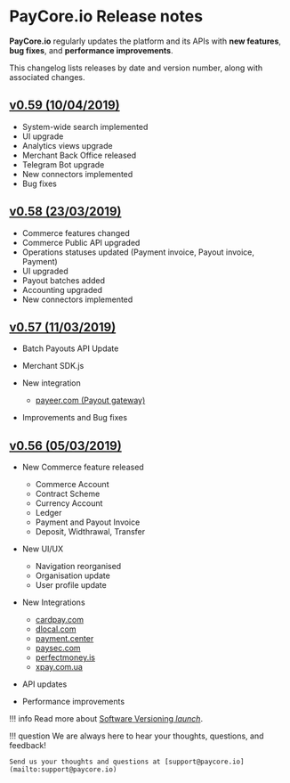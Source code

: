 # PayCore.io Release notes 

**PayCore.io** regularly updates the platform and its APIs with **new features**, **bug fixes**, and **performance improvements**. 

This changelog lists releases by date and version number, along with associated changes. 

## [v0.59 (10/04/2019)]()
* System-wide search implemented
* UI upgrade
* Analytics views upgrade
* Merchant Back Office released
* Telegram Bot upgrade
* New connectors implemented
* Bug fixes


## [v0.58 (23/03/2019)](v0.58/)

* Commerce features changed
* Commerce Public API upgraded
* Operations statuses updated (Payment invoice, Payout invoice, Payment)
* UI upgraded
* Payout batches added
* Accounting upgraded
* New connectors implemented

## [v0.57 (11/03/2019)](v0.57/)

* Batch Payouts API Update
* Merchant SDK.js
* New integration

    * [payeer.com (Payout gateway)](/connectors/payeer)

* Improvements and Bug fixes

## [v0.56 (05/03/2019)](v0.56/)

* New Commerce feature released

    * Commerce Account
    * Contract Scheme
    * Currency Account
    * Ledger
    * Payment and Payout Invoice
    * Deposit, Widthrawal, Transfer

* New UI/UX

    * Navigation reorganised
    * Organisation update
    * User profile update

* New Integrations

    * [cardpay.com](/connectors/cardpay)
    * [dlocal.com](/connectors/dlocal)
    * [payment.center](/connectors/paymentcenter)
    * [paysec.com](/connectors/paysec)
    * [perfectmoney.is](/connectors/perfectmoney)
    * [xpay.com.ua](/connectors/xpayua)

* API updates
* Performance improvements

!!! info
    Read more about [Software Versioning <i class="md-icon">launch</i>](https://semver.org).

!!! question
    We are always here to hear your thoughts, questions, and feedback! 

    Send us your thoughts and questions at [support@paycore.io](mailto:support@paycore.io)